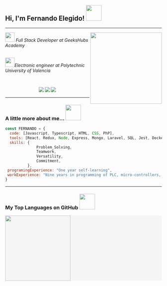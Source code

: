 
<h2> Hi, I'm Fernando Elegido! <img src="https://media2.giphy.com/media/v1.Y2lkPTc5MGI3NjExeTluZzluMGxsdzk5dWI0eHptMHc4NWFnd2drYjFrb2R4ZjI3MnZwdyZlcD12MV9pbnRlcm5hbF9naWZfYnlfaWQmY3Q9cw/NFGhfDRVAml9khfvzP/giphy.gif" width="50"></h2>

***

<img align='right' src="https://media3.giphy.com/media/v1.Y2lkPTc5MGI3NjExbTZscmRmem82Ym8zeTB5MnRoeDFoeGR5eW9rcWtvNXdkaGNtN2V1eCZlcD12MV9pbnRlcm5hbF9naWZfYnlfaWQmY3Q9Zw/qgQUggAC3Pfv687qPC/giphy.gif" width="230">

<p><img src="https://media1.giphy.com/media/v1.Y2lkPTc5MGI3NjExd3pveDM3bDVieTQ5cTY4NmU5bmh2ZW1tMjZrZmo5eWJoZnkxaDB1YyZlcD12MV9pbnRlcm5hbF9naWZfYnlfaWQmY3Q9cw/QTfX9Ejfra3ZmNxh6B/giphy.gif" width="30"> <em>Full Stack Developer at GeeksHubs Academy</a>


</br><img src="https://media4.giphy.com/media/v1.Y2lkPTc5MGI3NjExM2RsNzdtd3Nmbjd5eXZhbnA4OGFlM2RtNmFodzRmb2Zucm8xZnFuMCZlcD12MV9pbnRlcm5hbF9naWZfYnlfaWQmY3Q9cw/Yxw6WMuEWRgkhukzdI/giphy.gif" width="30">Electronic engineer at Polytechnic University of Valencia </a>
</em></p>
</br>

<div align="center">
<a href="https://github.com/ferelbue" target="_blank"><img src="https://img.shields.io/badge/github-24292F?style=for-the-badge&logo=github&logoColor=white" target="_blank"></a> 
<a href = "mailto:ferelbue@gmail.com"><img src="https://img.shields.io/badge/Gmail-C6362C?style=for-the-badge&logo=gmail&logoColor=white" target="_blank"></a>
<a href="https://www.linkedin.com/in/fernando-elegido" target="_blank"><img src="https://img.shields.io/badge/-LinkedIn-%230077B5?style=for-the-badge&logo=linkedin&logoColor=white" target="_blank"></a> 
</div>

***

### A little more about me...   <img src="https://media0.giphy.com/media/v1.Y2lkPTc5MGI3NjExZ3NhMXE1b2UyY2F0aDkzdHNyeXRuODhlODYyZHFoc3NwemU4ZjJlbiZlcD12MV9pbnRlcm5hbF9naWZfYnlfaWQmY3Q9cw/igPDtkfSJZMFwE0LP8/giphy.gif" width="50"> 

```javascript
const FERNANDO = {
  code: [Javascript, Typescript, HTML, CSS, PhP],
  tools: [React, Redux, Node, Express, Mongo, Laravel, SQL, Jest, Docker, GIT, Agile, Scrum],
  skills: {
              Problem_Solving,
              Teamwork,
              Versatility,
              Commitment,
          },
 programingExperience: "One year self-learning",
 workExperience: "Nine years in programming of PLC, micro-controllers, robots and CNC"
}
```

***

### My Top Languages on GitHub <img src="https://media1.giphy.com/media/v1.Y2lkPTc5MGI3NjExOHR4Mmx0amV6anczam84YWhhMWVnYndlZzdqaXFhcTM0NHN1eHF6NCZlcD12MV9pbnRlcm5hbF9naWZfYnlfaWQmY3Q9cw/0lfqHNZwWM1hOvJ9CX/giphy.gif" width="50"> 
<div style="background-color:rgb(245,245,245); text-align:center; display: flex; flex-direction: column; ">
  <img src="https://github-readme-stats.vercel.app/api/top-langs/?username=Ferelbue&layout=donut" style="height:15em;" />
</div>

